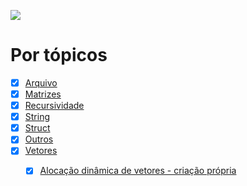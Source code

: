 ![](https://1.bp.blogspot.com/-P0bh1lX8pew/YMq4PvLW7sI/AAAAAAAAA9U/Cz7pEOpBYoMOON9MFEPyqH45g7HPP6RwwCLcBGAsYHQ/s2335/CLogo.png)

# Por tópicos

- [x] [Arquivo](https://github.com/abalsantana/Linguagem-C/tree/master/Arquivo)
- [x] [Matrizes](https://github.com/abalsantana/Linguagem-C/tree/master/Matrizes)
- [x] [Recursividade](https://github.com/abalsantana/Linguagem-C/tree/master/Recursividade)
- [x] [String](https://github.com/abalsantana/Linguagem-C/tree/master/String)
- [x] [Struct](https://github.com/abalsantana/Linguagem-C/tree/master/Struct)
- [x] [Outros](https://github.com/abalsantana/Linguagem-C/tree/master/Outros)
- [x] [Vetores](https://github.com/abalsantana/Linguagem-C/tree/master/Vetores)
  - [x] [Alocação dinâmica de vetores - criação própria](https://github.com/abalsantana/Linguagem-C/tree/master/Vetores/Aloca%C3%A7%C3%A3o%20dinamica)

